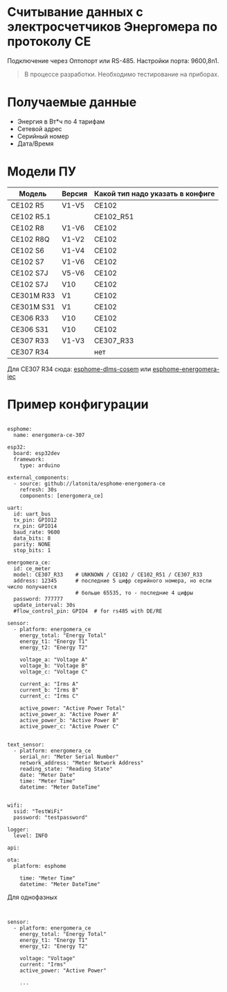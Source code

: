 # Считывание данных с электросчетчиков Энергомера по протоколу СЕ
Подключение через Оптопорт или RS-485. Настройки порта: 9600,8n1.

>В процессе разработки. Необходимо тестирование на приборах.

# Получаемые данные
- Энергия в Вт*ч по 4 тарифам
- Сетевой адрес
- Серийный номер
- Дата/Время

# Модели ПУ

| Модель     | Версия |  Какой тип надо указать в конфиге |
|------------|--------|--------------------------|
| CE102 R5   | V1-V5  | CE102 |
| СЕ102 R5.1 |        | CE102_R51 |
| CE102 R8   | V1-V6  | CE102 |
| CE102 R8Q  | V1-V2  | CE102 |
| CE102 S6   | V1-V4  | CE102 |
| CE102 S7   | V1-V6  | CE102 |
| CE102 S7J  | V5-V6  | CE102 |
| CE102 S7J  | V10    | CE102 |
| CE301M R33 | V1     | CE102 |
| CE301M S31 | V1     | CE102 |
| CE306 R33  | V10    | CE102 |
| CE306 S31  | V10    | CE102 |
| CE307 R33  | V1-V3  | CE307_R33 |
| CE307 R34  |        | нет | 

Для CE307 R34 сюда: [esphome-dlms-cosem](http://github.com/latonita/esphome-dlms-cosem) или [esphome-energomera-iec](http://github.com/latonita/esphome-energomera-iec)


# Пример конфигурации

```<yaml>

esphome:
  name: energomera-ce-307

esp32:
  board: esp32dev
  framework:
    type: arduino

external_components:
  - source: github://latonita/esphome-energomera-ce
    refresh: 30s
    components: [energomera_ce]

uart:
  id: uart_bus
  tx_pin: GPIO12
  rx_pin: GPIO14
  baud_rate: 9600
  data_bits: 8
  parity: NONE
  stop_bits: 1

energomera_ce:
  id: ce_meter
  model: CE307_R33    # UNKNOWN / CE102 / CE102_R51 / CE307_R33
  address: 12345      # последние 5 цифр серийного номера, но если число получается 
                      # больше 65535, то - последние 4 цифры
  password: 777777
  update_interval: 30s
  #flow_control_pin: GPIO4  # for rs485 with DE/RE

sensor:
  - platform: energomera_ce
    energy_total: "Energy Total"
    energy_t1: "Energy T1"
    energy_t2: "Energy T2"

    voltage_a: "Voltage A"
    voltage_b: "Voltage B"
    voltage_c: "Voltage C"

    current_a: "Irms A"
    current_b: "Irms B"
    current_c: "Irms C"

    active_power: "Active Power Total"
    active_power_a: "Active Power A"
    active_power_b: "Active Power B"
    active_power_c: "Active Power C"
    

text_sensor:
  - platform: energomera_ce
    serial_nr: "Meter Serial Number"
    network_address: "Meter Network Address"
    reading_state: "Reading State"
    date: "Meter Date"    
    time: "Meter Time"
    datetime: "Meter DateTime"


wifi:
  ssid: "TestWiFi"
  password: "testpassword"

logger:
  level: INFO

api:

ota:
  platform: esphome

    time: "Meter Time"
    datetime: "Meter DateTime"

```

Для однофазных
```<yaml>


sensor:
  - platform: energomera_ce
    energy_total: "Energy Total"
    energy_t1: "Energy T1"
    energy_t2: "Energy T2"

    voltage: "Voltage"
    current: "Irms"
    active_power: "Active Power"

    ...

```

